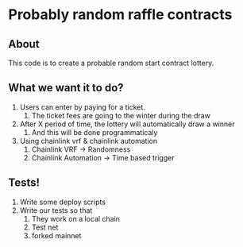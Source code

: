 # Probably random raffle contracts

## About

This code is to create a probable random start contract lottery.

## What we want it to do?

1. Users can enter by paying for a ticket.
   1.  The ticket fees are going to the winter during the draw
2. After X period of time, the lottery will automatically draw a winner
   1. And this will be done programmaticaly 
3. Using chainlink vrf & chainlink automation
   1. Chainlink VRF -> Randomness
   2. Chainlink Automation -> Time based trigger

## Tests!
1. Write some deploy scripts
2. Write our tests so that 
   1. They work on a local chain
   2. Test net
   3. forked mainnet